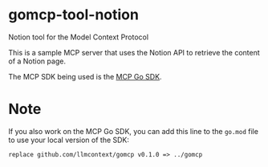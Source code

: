 # gomcp-tool-notion
Notion tool for the Model Context Protocol

This is a sample MCP server that uses the Notion API to retrieve the content of a Notion page.

The MCP SDK being used is the [MCP Go SDK](https://github.com/llmcontext/gomcp).

# Note
If you also work on the MCP Go SDK, you can add this line to the `go.mod` file to use your local version of the SDK:

```
replace github.com/llmcontext/gomcp v0.1.0 => ../gomcp
```
